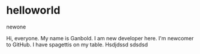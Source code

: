 # helloworld
newone

Hi, everyone. My name is Ganbold. I am new developer here. I'm newcomer to GitHub.
I have spagettis on my table.
Hsdjdssd 
sdsdsd
